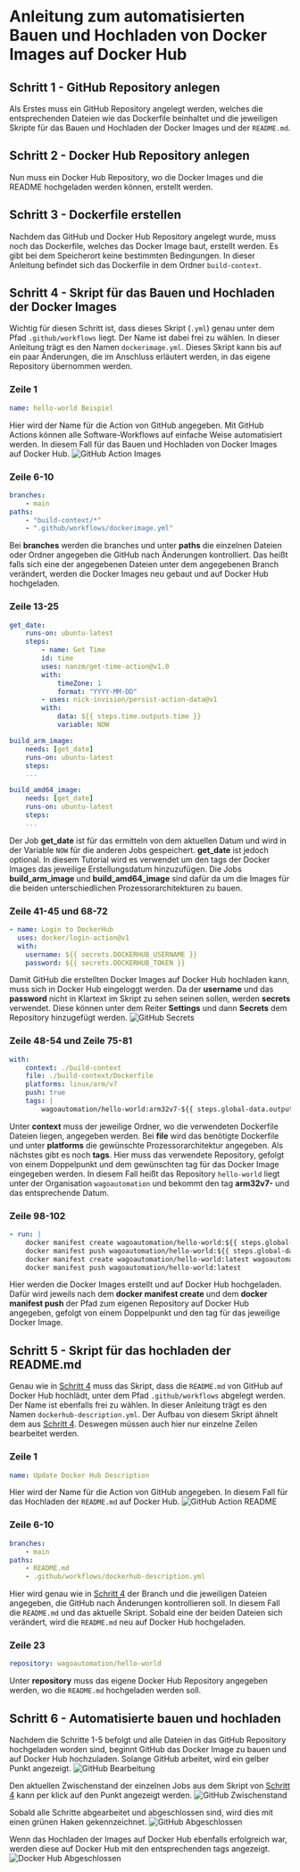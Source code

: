 # Anleitung zum automatisierten Bauen und Hochladen von Docker Images auf Docker Hub

## Schritt 1 - GitHub Repository anlegen
Als Erstes muss ein GitHub Repository angelegt werden, welches die entsprechenden Dateien wie das Dockerfile beinhaltet und die jeweiligen Skripte für das Bauen und Hochladen der Docker Images und der `README.md`.

## Schritt 2 - Docker Hub Repository anlegen
Nun muss ein Docker Hub Repository, wo die Docker Images und die README hochgeladen werden können, erstellt werden.

## Schritt 3 - Dockerfile erstellen
Nachdem das GitHub und Docker Hub Repository angelegt wurde, muss noch das Dockerfile, welches das Docker Image baut, erstellt werden. Es gibt bei dem Speicherort keine bestimmten Bedingungen. In dieser Anleitung befindet sich das Dockerfile in dem Ordner `build-context`.

## Schritt 4 - Skript für das Bauen und Hochladen der Docker Images
Wichtig für diesen Schritt ist, dass dieses Skript (`.yml`) genau unter dem Pfad `.github/workflows` liegt. Der Name ist dabei frei zu wählen. In dieser Anleitung trägt es den Namen `dockerimage.yml`. Dieses Skript kann bis auf ein paar Änderungen, die im Anschluss erläutert werden, in das eigene Repository übernommen werden.
### Zeile 1
```yaml
name: hello-world Beispiel
```
Hier wird der Name für die Action von GitHub angegeben. Mit GitHub Actions können alle Software-Workflows auf einfache Weise automatisiert werden. In diesem Fall für das Bauen und Hochladen von Docker Images auf Docker Hub. 
![GitHub Action Images](/screenshots/GitHub_Action_Images.png?raw=true "GitHub Action Images")
### Zeile 6-10
```yaml
branches:
    - main
paths:
    - "build-context/*"
    - ".github/workflows/dockerimage.yml"
```
Bei **branches** werden die branches und unter **paths** die einzelnen Dateien oder Ordner angegeben die GitHub nach Änderungen kontrolliert. Das heißt falls sich eine der angegebenen Dateien unter dem angegebenen Branch verändert, werden die Docker Images neu gebaut und auf Docker Hub hochgeladen.
### Zeile 13-25
```yaml
get_date:
    runs-on: ubuntu-latest
    steps:
        - name: Get Time
        id: time
        uses: nanzm/get-time-action@v1.0
        with:
            timeZone: 1
            format: "YYYY-MM-DD"
        - uses: nick-invision/persist-action-data@v1
        with:
            data: ${{ steps.time.outputs.time }}
            variable: NOW

build_arm_image:
    needs: [get_date]
    runs-on: ubuntu-latest
    steps:
    ...

build_amd64_image:
    needs: [get_date]
    runs-on: ubuntu-latest
    steps:
    ...
```
Der Job **get_date** ist für das ermitteln von dem aktuellen Datum und wird in der Variable `NOW` für die anderen Jobs gespeichert. **get_date** ist jedoch optional. In diesem Tutorial wird es verwendet um den tags der Docker Images das jeweilige Erstellungsdatum hinzuzufügen.
Die Jobs **build_arm_image** und **build_amd64_image** sind dafür da um die Images für die beiden unterschiedlichen Prozessorarchitekturen zu bauen. 
### Zeile 41-45 und 68-72
```yaml
- name: Login to DockerHub
  uses: docker/login-action@v1
  with:
    username: ${{ secrets.DOCKERHUB_USERNAME }}
    password: ${{ secrets.DOCKERHUB_TOKEN }}
```
Damit GitHub die erstellten Docker Images auf Docker Hub hochladen kann, muss sich in Docker Hub eingeloggt werden. Da der **username** und das **password** nicht in Klartext im Skript zu sehen seinen sollen, werden **secrets** verwendet. Diese können unter dem Reiter **Settings** und dann **Secrets** dem Repository hinzugefügt werden.
![GitHub Secrets](/screenshots/GitHub_Secrets.png?raw=true "GitHub Secrets")
### Zeile 48-54 und Zeile 75-81
```yaml
with:
    context: ./build-context
    file: ./build-context/Dockerfile
    platforms: linux/arm/v7
    push: true
    tags: |
        wagoautomation/hello-world:arm32v7-${{ steps.global-data.outputs.NOW }}
```
Unter **context** muss der jeweilige Ordner, wo die verwendeten Dockerfile Dateien liegen, angegeben werden. Bei **file** wird das benötigte Dockerfile und unter **platforms** die gewünschte Prozessorarchitektur angegeben. Als nächstes gibt es noch **tags**. Hier muss das verwendete Repository, gefolgt von einem Doppelpunkt und dem gewünschten tag für das Docker Image eingegeben werden. In diesem Fall heißt das Repository `hello-world` liegt unter der Organisation `wagoautomation` und bekommt den tag **arm32v7-** und das entsprechende Datum.
### Zeile 98-102
```yaml
- run: |
    docker manifest create wagoautomation/hello-world:${{ steps.global-data.outputs.NOW }} wagoautomation/hello-world:amd64-${{ steps.global-data.outputs.NOW }} wagoautomation/hello-world:arm32v7-${{ steps.global-data.outputs.NOW }}
    docker manifest push wagoautomation/hello-world:${{ steps.global-data.outputs.NOW }}
    docker manifest create wagoautomation/hello-world:latest wagoautomation/hello-world:amd64-${{ steps.global-data.outputs.NOW }} wagoautomation/hello-world:arm32v7-${{ steps.global-data.outputs.NOW }}
    docker manifest push wagoautomation/hello-world:latest
```
Hier werden die Docker Images erstellt und auf Docker Hub hochgeladen. Dafür wird jeweils nach dem **docker manifest create** und dem **docker manifest push** der Pfad zum eigenen Repository auf Docker Hub angegeben, gefolgt von einem Doppelpunkt und den tag für das jeweilige Docker Image.

## Schritt 5 - Skript für das hochladen der README.md
Genau wie in [Schritt 4](#schritt-4---skript-für-das-bauen-und-hochladen-der-docker-images) muss das Skript, dass die `README.md` von GitHub auf Docker Hub hochlädt, unter dem Pfad `.github/workflows` abgelegt werden. Der Name ist ebenfalls frei zu wählen. In dieser Anleitung trägt es den Namen `dockerhub-description.yml`. Der Aufbau von diesem Skript ähnelt dem aus [Schritt 4](#schritt-4---skript-für-das-bauen-und-hochladen-der-docker-images).
Deswegen müssen auch hier nur einzelne Zeilen bearbeitet werden.
### Zeile 1
```yaml
name: Update Docker Hub Description
```
Hier wird der Name für die Action von GitHub angegeben. In diesem Fall für das Hochladen der `README.md` auf Docker Hub.
![GitHub Action README](/screenshots/GitHub_Action_README.png?raw=true "GitHub Action README")
### Zeile 6-10
```yaml
branches:
    - main
paths:
    - README.md
    - .github/workflows/dockerhub-description.yml
```
Hier wird genau wie in [Schritt 4](#schritt-4---skript-für-das-bauen-und-hochladen-der-docker-images) der Branch und die jeweiligen Dateien angegeben, die GitHub nach Änderungen kontrollieren soll. In diesem Fall die `README.md` und das aktuelle Skript. Sobald eine der beiden Dateien sich verändert, wird die `README.md` neu auf Docker Hub hochgeladen.
### Zeile 23
```yaml
repository: wagoautomation/hello-world
```
Unter **repository** muss das eigene Docker Hub Repository angegeben werden, wo die `README.md` hochgeladen werden soll.
## Schritt 6 - Automatisierte bauen und hochladen
Nachdem die Schritte 1-5 befolgt und alle Dateien in das GitHub Repository hochgeladen worden sind, beginnt GitHub das Docker Image zu bauen und auf Docker Hub hochzuladen. Solange GitHub arbeitet, wird ein gelber Punkt angezeigt.
![GitHub Bearbeitung](/screenshots/GitHub_Action_In-Bearbeitung.png?raw=true "GitHub In Bearbeitung")

Den aktuellen Zwischenstand der einzelnen Jobs aus dem Skript von [Schritt 4](#schritt-4---skript-für-das-bauen-und-hochladen-der-docker-images) kann per klick auf den Punkt angezeigt werden.
![GitHub Zwischenstand](/screenshots/GitHub_Action_Zwischenstand.png?raw=true "GitHub Aktueller Zwischenstand")

Sobald alle Schritte abgearbeitet und abgeschlossen sind, wird dies mit einen grünen Haken gekennzeichnet.
![GitHub Abgeschlossen](/screenshots/GitHub_Action_Abgeschlossen.png?raw=true "GitHub Abgeschlossen")

Wenn das Hochladen der Images auf Docker Hub ebenfalls erfolgreich war, werden diese auf Docker Hub mit den entsprechenden tags angezeigt.
![Docker Hub Abgeschlossen](/screenshots/DockerHub_Abgeschlossen.png?raw=true "Docker Abgeschlossen")
